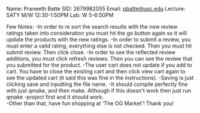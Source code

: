 Name: Praneeth Batte
SID: 2679982055
Email: pbatte@usc.edu
Lecture: SATY M/W 12:30-1:50PM
Lab: W 5-6:50PM

Few Notes:
	-In order to re sort the search results with the new review ratings taken into consideration you must hit the go button again so it will update the products with the new ratings.
	-In order to submit a review, you must enter a valid rating, everything else is not checked. Then you must hit submit review. Then click close.
	-In order to see the reflected review additions, you must click refresh reviews. Then you can see the review that you submitted for the product.
	-The user cart does not update if you add to cart. You have to close the existing cart and then click view cart again to see the updated cart (it said this was fine in the instructions).
	-Saving is just clicking save and inputting the file name.
	-It should compile perfectly fine with just qmake, and then make. Although if this doesn't work then just run qmake -project first and it should work.  
	-Other than that, have fun shopping at 'The OG Market'! Thank you!